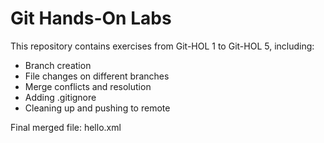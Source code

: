 # Git Hands-On Labs

This repository contains exercises from Git-HOL 1 to Git-HOL 5, including:
- Branch creation
- File changes on different branches
- Merge conflicts and resolution
- Adding .gitignore
- Cleaning up and pushing to remote

Final merged file: hello.xml

